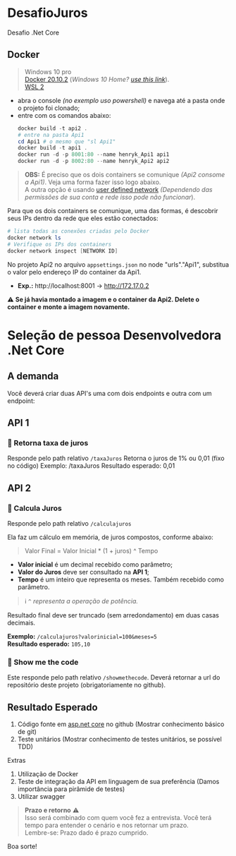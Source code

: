 # DesafioJuros
Desafio .Net Core

## Docker

> Windows 10 pro  
> [Docker 20.10.2](https://docs.docker.com/docker-for-windows/install/#what-to-know-before-you-install) (_Windows 10 Home?_ [_use this link_](https://docs.docker.com/docker-for-windows/install-windows-home/)).  
> [WSL 2](https://docs.microsoft.com/en-us/windows/wsl/install-win10)

- abra o console _(no exemplo uso powershell)_ e navega até a pasta onde o projeto foi clonado;
- entre com os comandos abaixo:
  ``` powershell
  docker build -t api2 .  
  # entre na pasta Api1
  cd Api1 # o mesmo que "sl Api1"
  docker build -t api1 .  
  docker run -d -p 8001:80 --name henryk_Api1 api1  
  docker run -d -p 8002:80 --name henryk_Api2 api2  
  ```
  
> **OBS:** É preciso que os dois containers se comunique  _\(Api2 consome a Api1\)_. Veja uma forma fazer isso logo abaixo.  
> A outra opção é usando [user defined network](https://docs.docker.com/network/bridge/) _(Dependendo das permissões de sua conta e rede isso pode não funcionar_).
  
Para que os dois containers se comunique, uma das formas, é descobrir seus IPs dentro da rede que eles estão conectados:
``` powershell
# lista todas as conexões criadas pelo Docker  
docker network ls  
# Verifique os IPs dos containers  
docker network inspect [NETWORK ID]  
```  
  
No projeto Api2 no arquivo `appsettings.json` no node "urls"."Api1", substitua o valor pelo endereço IP do container da Api1.  
- **Exp.:** http://localhost:8001 -> http://172.17.0.2

:warning: **Se já havia montado a imagem e o container da Api2. Delete o container e monte a imagem novamente.**

# Seleção de pessoa Desenvolvedora .Net Core

## A demanda
Você deverá criar duas API's uma com dois endpoints e outra com um endpoint:

## API 1

### :satellite: Retorna taxa de juros

Responde pelo path relativo `/taxaJuros` Retorna o juros de 1% ou 0,01 (fixo no código) Exemplo: /taxaJuros Resultado esperado: 0,01  

## API 2

### :satellite: Calcula Juros

Responde pelo path relativo `/calculajuros`  
  
Ela faz um cálculo em memória, de juros compostos, conforme abaixo:  

> Valor Final = Valor Inicial * (1 + juros) ^ Tempo  
  
- **Valor inicial** é um decimal recebido como parâmetro;
- **Valor do Juros** deve ser consultado na **API 1**;
- **Tempo** é um inteiro que representa os meses. Também recebido como parâmetro.   
  
> :information_source: `^` _representa a operação de potência._  
  
Resultado final deve ser truncado (sem arredondamento) em duas casas decimais.  
  
**Exemplo:** `/calculajuros?valorinicial=100&meses=5`  
**Resultado esperado:** `105,10`

### :satellite: Show me the code

Este responde pelo path relativo `/showmethecode`. Deverá retornar a url do repositório deste projeto (obrigatoriamente no github).

## Resultado Esperado

1.	Código fonte em [asp.net core][aspnetcore] no github (Mostrar conhecimento básico de git)
2.	Teste unitários (Mostrar conhecimento de testes unitários, se possível TDD)

Extras
1.	Utilização de Docker
2.	Teste de integração da API em linguagem de sua preferência (Damos importância para pirâmide de testes)
3.	Utilizar swagger

> **Prazo e retorno** :warning:  
> Isso será combinado com quem você fez a entrevista. Você terá tempo para entender o cenário e nos retornar um prazo.  
> Lembre-se: Prazo dado é prazo cumprido.  

Boa sorte!

[aspnetcore]: https://en.wikipedia.org/wiki/.NET_Core
